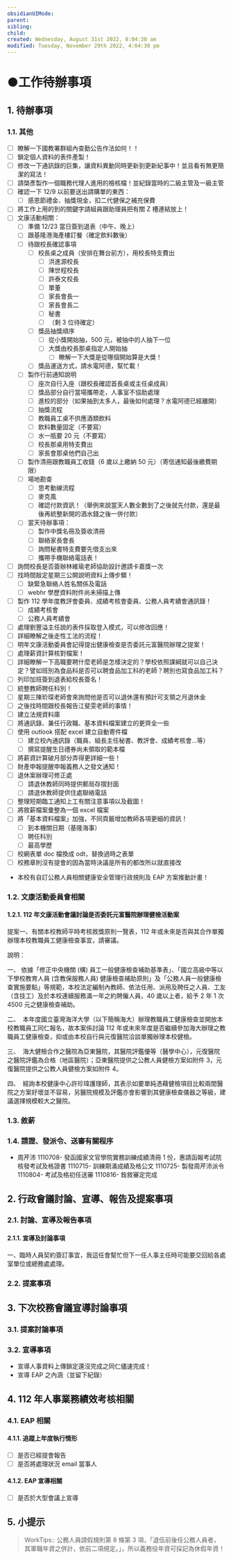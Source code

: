 ```yaml
---
obsidianUIMode: 
parent: 
sibling: 
child: 
created: Wednesday, August 31st 2022, 8:04:30 am
modified: Tuesday, November 29th 2022, 4:04:30 pm
---
```


# ●工作待辦事項
## 1. 待辦事項
### 1.1. 其他
- [ ] 瞭解一下國教署群組內查勤公告作法如何！！
- [ ] 鎖定個人資料的表件產製！
- [ ] 修改一下通訊錄的巨集，讓資料異動同時更新到更新紀事中！並且看有無更簡潔的寫法！
- [ ] 請棨彥製作一個職務代理人進用的檢核檔！並紀錄當時的二級主管及一級主管
- [ ] 確認一下 12/9 以前要送出請購單的東西：
	- [ ] 感恩節禮金、抽獎現金，扣二代健保之補充保費
- [ ] 將工作上用的到的關鍵字請組員跟助理員把有關 Z 槽連結放上！
- [ ] 文康活動相關：
	- [ ] 準備 12/23 當日簽到退表（中午、晚上）
	- [ ] 跟基隆港海產樓訂餐（確定飲料數後）
	- [ ] 待跟校長確認事項
		- [ ] 校長桌之成員（安排在舞台前方），用校長特支費出
			- [ ] 洪進源校長
			- [ ] 陳世程校長
			- [ ] 許泰文校長
			- [ ] 單董
			- [ ] 家長會長一
			- [ ] 家長會長二
			- [ ] 秘書
			- [ ] （剩 3 位待確定）
		- [ ] 獎品抽獎順序
			- [ ] 從小獎開始抽，500 元，被抽中的人抽下一位
			- [ ] 大獎由校長那桌指定人開始抽
				- [ ] 瞭解一下大獎是從哪個開始算是大獎！
		- [ ] 獎品運送方式，請水電阿德，幫忙載！
	- [ ] 製作行前通知說明
		- [ ] 座次自行入座（跟校長確認首長桌或主任桌成員）
		- [ ] 獎品部分自行當場攜帶走，人事室不協助處理
		- [ ] 進校的部分（如果抽到太多人，最後如何處理？水電阿德已經離開）
		- [ ] 抽獎流程
		- [ ] 教職員工桌不供應酒類飲料
		- [ ] 飲料數量固定（不要寫）
		- [ ] 水一瓶要 20 元（不要寫）
		- [ ] 校長那桌用特支費出
		- [ ] 家長會那桌他們自己出
	- [ ] 製作清冊跟教職員工收錢（6 歲以上繳納 50 元）（寄信通知最後繳費期限）
	- [ ] 場地勘查
		- [ ] 思考動線流程
		- [ ] 麥克風
		- [ ] 確認付款資訊！（舉例來說當天人數全數到了之後就先付款，還是最後再統整新開的酒水錢之後一併付款）
	- [ ] 當天待辦事項：
		- [ ] 製作中獎名冊及簽收清冊
		- [ ] 聯絡家長會長
		- [ ] 詢問秘書特支費要先借支出來
		- [ ] 攜帶手機聯絡電話表！
- [ ] 詢問校長是否簽辦林維瑜老師協助設計邀請卡嘉獎一次
- [ ] 找時間敲定星期三公開說明資料上傳步驟！
	- [ ] 缺緊急聯絡人姓名關係及電話
	- [ ] webhr 學歷資料附件尚未掃描上傳
- [ ] 製作 112 學年度教評會委員、成績考核會委員、公務人員考績會通訊錄！
	- [ ] 成績考核會
	- [ ] 公務人員考績會
- [ ] 處理劉豐溢主任說的表件採取登入模式，可以修改回應！
- [ ] 詳細瞭解之後走性工法的流程！
- [ ] 明年文康活動委員會記得提出健康檢查是否委託元富醫院辦理之提案！
- [ ] 處理薪資計算核對檔案！
- [ ] 詳細瞭解一下高職要聘什麼老師是怎樣決定的？學校依照課綱就可以自己決定？譬如班別為食品科是否可以聘食品加工科的老師？聘別也寫食品加工科？
- [ ] 列印加班簽到退表給校長簽名！
- [ ] 統整教師聘任科別！
- [ ] 星期三陳玠琛老師會來詢問他是否可以退休還有預計可支領之月退休金
- [ ] 之後找時間跟校長報告江斐雯老師的事情！
- [ ] 建立法規資料庫
- [ ] 將通訊錄、兼任行政職、基本資料檔案建立的更齊全一些
- [ ] 使用 outlook 搭配 excel 建立自動寄件檔
	- [ ] 建立校內通訊錄（職員、組長主任秘書、教評會、成績考核會…等）
	- [ ] 撰寫提醒生日禮券尚未領取的範本檔
- [ ] 將薪資計算破月部分弄得更詳細一些！
- [ ] 財產申報提醒申報義務人之發文通知！
- [ ] 退休案辦理可修正處
	- [ ] 請退休教師同時提供郵局存摺封面
	- [ ] 請退休教師提供住處聯絡電話
- [ ] 整理短期臨工通知上工有關注意事項以及截圖！
- [ ] 將敘薪檔案彙整為一個 excel 檔案
- [ ] 將「基本資料檔案」加強，不同頁籤增加教師各項更細的資訊！
	- [ ] 到本機關日期（基隆海事）
	- [ ] 聘任科別
	- [ ] 最高學歷
- [ ] 校網表單 doc 檔換成 odt，替換過時之表單
- [ ] 校務章則沒有提會的因為當時決議是所有的都改所以就直接改
- 本校有自訂公務人員相關健康安全管理行政規則及 EAP 方案推動計畫！

### 1.2. 文康活動委員會相關
#### 1.2.1. 112 年文康活動會議討論是否委託元富醫院辦理健檢活動案
提案一、有關本校教師平時考核敘獎原則一覽表，112 年或未來是否與其合作單獨辦理本校教職員工健康檢查事宜，請審議。

說明：

一、 依據「修正中央機關 (構) 員工一般健康檢查補助基準表」、「國立高級中等以下學校教育人員 (含教保服務人員) 健康檢查補助原則」及「公務人員一般健康檢查實施要點」等規範，本校法定編制內教師、依法任用、派用及聘任之人員、工友（含技工）及於本校連續服務滿一年之約聘僱人員，40 歲以上者，給予 2 年 1 次 4500 元之健康檢查補助。

二、  本年度國立臺灣海洋大學（以下簡稱海大）辦理教職員工健康檢查並開放本校教職員工同仁報名，故本案係討論 112 年或未來年度是否繼續參加海大辦理之教職員工健康檢查，抑或由本校自行與元復醫院洽談單獨辦理本校健檢。

三、  海大健檢合作之醫院為亞東醫院，其醫院評鑑優等（醫學中心），元復醫院之醫院評鑑為合格（地區醫院）；亞東醫院提供之公教人員健檢方案如附件 3，元復醫院提供之公教人員健檢方案如附件 4。

四、  經詢本校健康中心許珍瑋護理師，其表示如要單純憑藉健檢項目比較兩間醫院之方案好壞並不容易，另醫院規模及評鑑亦會影響到其健康檢查儀器之等級，建議選擇規模較大之醫院。

### 1.3. 敘薪

### 1.4. 請證、發派令、送審有關程序
- 周芹沛
1110708- 發函國家文官學院實務訓練成績清冊 1 份，惠請函報考試院核發考試及格證書
1110715- 訓練期滿成績及格公文
1110725- 製發周芹沛派令
1110804- 考試及格初任送審
1110816- 銓敘審定完成

## 2. 行政會議討論、宣導、報告及提案事項

### 2.1. 討論、宣導及報告事項
#### 2.1.1. 宣導及討論事項
一、臨時人員契約簽訂事宜，我這任會幫忙但下一任人事主任時可能要交回給各處室單位或總務處處理。


### 2.2. 提案事項

## 3. 下次校務會議宣導討論事項
### 3.1. 提案討論事項

### 3.2. 宣導事項
- 宣導人事資料上傳鎖定還沒完成之同仁儘速完成！
- 宣導 EAP 之內涵（並留下紀錄）

## 4. 112 年人事業務績效考核相關
### 4.1. EAP 相關
#### 4.1.1. 追蹤上年度執行情形
- [ ] 是否已經提會報告
- [ ] 是否將處理狀況 email 當事人
#### 4.1.2. EAP 宣導相關
- [ ] 是否於大型會議上宣導

## 5. 小提示

> WorkTips:: 公務人員請假規則第 8 條第 3 項，「退伍前後任公務人員者，其軍職年資之併計，依前二項規定。」，所以義務役年資可採記為休假年資！
